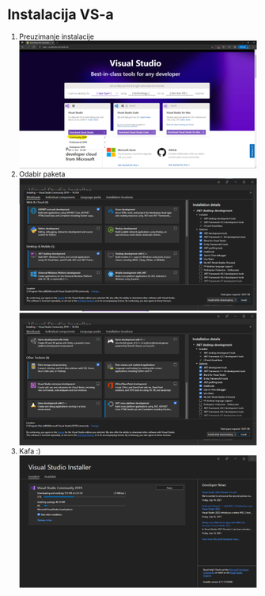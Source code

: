 # Instalacija VS-a
1. Preuzimanje instalacije
![Download](https://github.com/SystemDuo-Kurs/Instalacija-VS/blob/main/1.png)
2. Odabir paketa
![Paketi 1](https://github.com/SystemDuo-Kurs/Instalacija-VS/blob/main/2.png)
![Paketi 2](https://github.com/SystemDuo-Kurs/Instalacija-VS/blob/main/3.png)
3. Kafa :)
![Instalacija](https://github.com/SystemDuo-Kurs/Instalacija-VS/blob/main/4.png)
